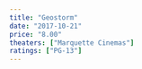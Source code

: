 ```yaml
---
title: "Geostorm"
date: "2017-10-21"
price: "8.00"
theaters: ["Marquette Cinemas"]
ratings: ["PG-13"]
---
```

